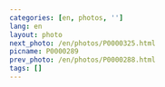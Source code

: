 ```yaml
---
categories: [en, photos, '']
lang: en
layout: photo
next_photo: /en/photos/P0000325.html
picname: P0000289
prev_photo: /en/photos/P0000288.html
tags: []
---
```

